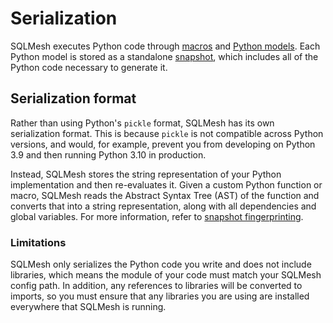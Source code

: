 # Serialization

SQLMesh executes Python code through [macros](../macros/overview.md) and [Python models](../../concepts/models/python_models.md). Each Python model is stored as a standalone [snapshot](../architecture/snapshots.md), which includes all of the Python code necessary to generate it.

## Serialization format

Rather than using Python's `pickle` format, SQLMesh has its own serialization format. This is because `pickle` is not compatible across Python versions, and would, for example, prevent you from developing on Python 3.9 and then running Python 3.10 in production.

Instead, SQLMesh stores the string representation of your Python implementation and then re-evaluates it. Given a custom Python function or macro, SQLMesh reads the Abstract Syntax Tree (AST) of the function and converts that into a string representation, along with all dependencies and global variables. For more information, refer to [snapshot fingerprinting](../architecture/snapshots.md#fingerprinting).

### Limitations

SQLMesh only serializes the Python code you write and does not include libraries, which means the module of your code must match your SQLMesh config path. In addition, any references to libraries will be converted to imports, so you must ensure that any libraries you are using are installed everywhere that SQLMesh is running.
